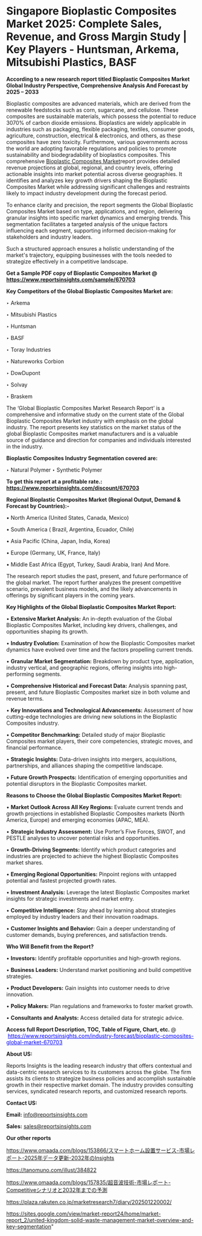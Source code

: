 # Singapore Bioplastic Composites Market 2025: Complete Sales, Revenue, and Gross Margin Study | Key Players - Huntsman, Arkema, Mitsubishi Plastics, BASF

<strong>According to a new research report titled Bioplastic Composites Market Global Industry Perspective, Comprehensive Analysis And Forecast by 2025 – 2033</strong>

Bioplastic composites are advanced materials, which are derived from the renewable feedstocks such as corn, sugarcane, and cellulose. These composites are sustainable materials, which possess the potential to reduce 3070% of carbon dioxide emissions. Bioplastics are widely applicable in industries such as packaging, flexible packaging, textiles, consumer goods, agriculture, construction, electrical & electronics, and others, as these composites have zero toxicity. Furthermore, various governments across the world are adopting favorable regulations and policies to promote sustainability and biodegradability of bioplastics composites. This comprehensive <a href=https://www.reportsinsights.com/sample/670703>Bioplastic Composites Market</a>report provides detailed revenue projections at global, regional, and country levels, offering actionable insights into market potential across diverse geographies. It identifies and analyzes key growth drivers shaping the Bioplastic Composites Market while addressing significant challenges and restraints likely to impact industry development during the forecast period.

To enhance clarity and precision, the report segments the Global Bioplastic Composites Market based on type, applications, and region, delivering granular insights into specific market dynamics and emerging trends. This segmentation facilitates a targeted analysis of the unique factors influencing each segment, supporting informed decision-making for stakeholders and industry leaders.

Such a structured approach ensures a holistic understanding of the market's trajectory, equipping businesses with the tools needed to strategize effectively in a competitive landscape.

<strong>Get a Sample PDF copy of Bioplastic Composites Market </strong><strong>@<a href=https://www.reportsinsights.com/sample/670703 style=color:#0000ff;> https://www.reportsinsights.com/sample/670703</a></strong></font>

<strong>Key Competitors of the Global Bioplastic Composites Market are:</strong>

‣ Arkema

‣ Mitsubishi Plastics

‣ Huntsman

‣ BASF

‣ Toray Industries

‣ Natureworks Corbion

‣ DowDupont

‣ Solvay

‣ Braskem

The ‘Global Bioplastic Composites Market Research Report’ is a comprehensive and informative study on the current state of the Global Bioplastic Composites Market industry with emphasis on the global industry. The report presents key statistics on the market status of the global Bioplastic Composites market manufacturers and is a valuable source of guidance and direction for companies and individuals interested in the industry.

<strong>Bioplastic Composites Industry Segmentation covered are:</strong>

‣ Natural Polymer
‣ Synthetic Polymer

<strong>To get this report at a profitable rate.: <a href=https://www.reportsinsights.com/discount/670703 style=color:#0000ff;>https://www.reportsinsights.com/discount/670703</a></strong></font>

<strong>Regional Bioplastic Composites Market (Regional Output, Demand &amp; Forecast by Countries):-</strong>

• North America (United States, Canada, Mexico)

• South America ( Brazil, Argentina, Ecuador, Chile)

• Asia Pacific (China, Japan, India, Korea)

• Europe (Germany, UK, France, Italy)

• Middle East Africa (Egypt, Turkey, Saudi Arabia, Iran) And More.

The research report studies the past, present, and future performance of the global market. The report further analyzes the present competitive scenario, prevalent business models, and the likely advancements in offerings by significant players in the coming years.

<strong>Key Highlights of the Global Bioplastic Composites Market Report:</strong>

• <strong>Extensive Market Analysis:</strong> An in-depth evaluation of the Global Bioplastic Composites Market, including key drivers, challenges, and opportunities shaping its growth.

• <strong>Industry Evolution:</strong> Examination of how the Bioplastic Composites market dynamics have evolved over time and the factors propelling current trends.

• <strong>Granular Market Segmentation:</strong> Breakdown by product type, application, industry vertical, and geographic regions, offering insights into high-performing segments.

• <strong>Comprehensive Historical and Forecast Data:</strong> Analysis spanning past, present, and future Bioplastic Composites market size in both volume and revenue terms.

• <strong>Key Innovations and Technological Advancements:</strong> Assessment of how cutting-edge technologies are driving new solutions in the Bioplastic Composites industry.

• <strong>Competitor Benchmarking:</strong> Detailed study of major Bioplastic Composites market players, their core competencies, strategic moves, and financial performance.

• <strong>Strategic Insights:</strong> Data-driven insights into mergers, acquisitions, partnerships, and alliances shaping the competitive landscape.

• <strong>Future Growth Prospects:</strong> Identification of emerging opportunities and potential disruptors in the Bioplastic Composites market.

<strong>Reasons to Choose the Global Bioplastic Composites Market Report:</strong>

• <strong>Market Outlook Across All Key Regions:</strong> Evaluate current trends and growth projections in established Bioplastic Composites markets (North America, Europe) and emerging economies (APAC, MEA).

• <strong>Strategic Industry Assessment:</strong> Use Porter’s Five Forces, SWOT, and PESTLE analyses to uncover potential risks and opportunities.

• <strong>Growth-Driving Segments:</strong> Identify which product categories and industries are projected to achieve the highest Bioplastic Composites market shares.

• <strong>Emerging Regional Opportunities:</strong> Pinpoint regions with untapped potential and fastest projected growth rates.

• <strong>Investment Analysis:</strong> Leverage the latest Bioplastic Composites market insights for strategic investments and market entry.

• <strong>Competitive Intelligence:</strong> Stay ahead by learning about strategies employed by industry leaders and their innovation roadmaps.

• <strong>Customer Insights and Behavior:</strong> Gain a deeper understanding of customer demands, buying preferences, and satisfaction trends.

<strong>Who Will Benefit from the Report?</strong>

• <strong>Investors:</strong> Identify profitable opportunities and high-growth regions.

• <strong>Business Leaders:</strong> Understand market positioning and build competitive strategies.

• <strong>Product Developers:</strong> Gain insights into customer needs to drive innovation.

• <strong>Policy Makers:</strong> Plan regulations and frameworks to foster market growth.

• <strong>Consultants and Analysts:</strong> Access detailed data for strategic advice.
</ul>
<strong>Access full Report Description, TOC, Table of Figure, Chart, etc. </strong>@  <a href=https://www.reportsinsights.com/industry-forecast/bioplastic-composites-global-market-670703 style=color:#0000ff;>https://www.reportsinsights.com/industry-forecast/bioplastic-composites-global-market-670703</a></font>

<strong><strong>About US</strong>:</strong>

Reports Insights is the leading research industry that offers contextual and data-centric research services to its customers across the globe. The firm assists its clients to strategize business policies and accomplish sustainable growth in their respective market domain. The industry provides consulting services, syndicated research reports, and customized research reports.

<strong>Contact US:</strong>

<p class=""""><b>Email:</b> <a href=mailto:info@reportsinsights.com>info@reportsinsights.com</a></p>
<p class=""""><b>Sales:</b> <a href=mailto:sales@reportsinsights.com>sales@reportsinsights.com</a></p>

<strong>Our other reports</strong>

<a href=https://www.omaada.com/blogs/153866/スマートホーム設置サービス-市場レポート-2025年データ更新-2032年のInsights>https://www.omaada.com/blogs/153866/スマートホーム設置サービス-市場レポート-2025年データ更新-2032年のInsights</a>

<a href=https://tanomuno.com/illust/384822>https://tanomuno.com/illust/384822</a>

<a href=https://www.omaada.com/blogs/157835/超音波技術-市場レポート-Competitiveシナリオと2032年までの予測>https://www.omaada.com/blogs/157835/超音波技術-市場レポート-Competitiveシナリオと2032年までの予測</a>

<a href=https://plaza.rakuten.co.jp/marketresearch7/diary/202501220002/>https://plaza.rakuten.co.jp/marketresearch7/diary/202501220002/</a>

<a href=https://sites.google.com/view/market-report24/home/market-report_2/united-kingdom-solid-waste-management-market-overview-and-key-segmentation>https://sites.google.com/view/market-report24/home/market-report_2/united-kingdom-solid-waste-management-market-overview-and-key-segmentation</a>"
